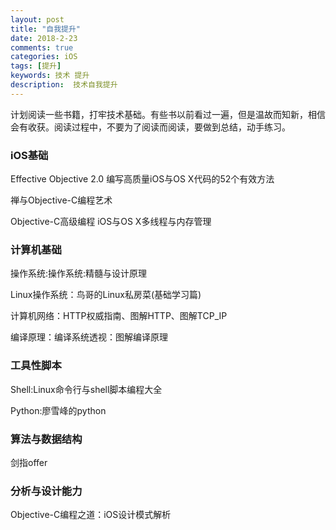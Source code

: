 ```yaml
---
layout: post
title: "自我提升"
date: 2018-2-23
comments: true
categories: iOS
tags: [提升]
keywords: 技术 提升 
description:  技术自我提升
--- 
```


计划阅读一些书籍，打牢技术基础。有些书以前看过一遍，但是温故而知新，相信会有收获。阅读过程中，不要为了阅读而阅读，要做到总结，动手练习。
### iOS基础

   Effective Objective 2.0 编写高质量iOS与OS X代码的52个有效方法
   
   禅与Objective-C编程艺术
   
   Objective-C高级编程 iOS与OS X多线程与内存管理
   
  
### 计算机基础
  
   操作系统:操作系统:精髓与设计原理
   
   Linux操作系统：鸟哥的Linux私房菜(基础学习篇)
   
   计算机网络：HTTP权威指南、图解HTTP、图解TCP_IP
   
   编译原理：编译系统透视：图解编译原理
   
### 工具性脚本
   
   Shell:Linux命令行与shell脚本编程大全
   
   Python:廖雪峰的python

### 算法与数据结构

   剑指offer

### 分析与设计能力

 Objective-C编程之道：iOS设计模式解析
